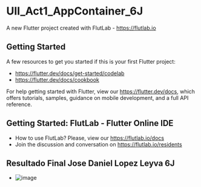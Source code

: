 # UII_Act1_AppContainer_6J

A new Flutter project created with FlutLab - https://flutlab.io

## Getting Started

A few resources to get you started if this is your first Flutter project:

- https://flutter.dev/docs/get-started/codelab
- https://flutter.dev/docs/cookbook

For help getting started with Flutter, view our
https://flutter.dev/docs, which offers tutorials,
samples, guidance on mobile development, and a full API reference.

## Getting Started: FlutLab - Flutter Online IDE

- How to use FlutLab? Please, view our https://flutlab.io/docs
- Join the discussion and conversation on https://flutlab.io/residents

## Resultado Final Jose Daniel Lopez Leyva 6J
- ![image](https://github.com/JoseDanielL/Act1_AppContainer_6J/assets/99343068/a335745f-7ed1-4655-8d11-cf488b0e8cf2)


